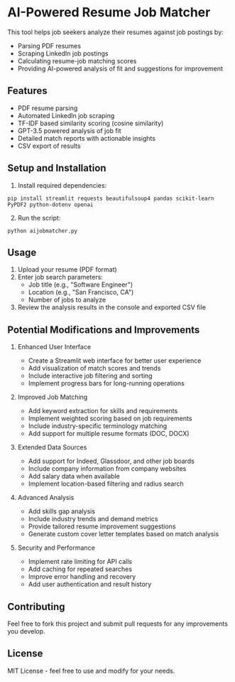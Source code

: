 # AI-Powered Resume Job Matcher

This tool helps job seekers analyze their resumes against job postings by:
- Parsing PDF resumes
- Scraping LinkedIn job postings
- Calculating resume-job matching scores
- Providing AI-powered analysis of fit and suggestions for improvement

## Features

- PDF resume parsing
- Automated LinkedIn job scraping
- TF-IDF based similarity scoring (cosine similarity)
- GPT-3.5 powered analysis of job fit
- Detailed match reports with actionable insights
- CSV export of results

## Setup and Installation

1. Install required dependencies:
```
pip install streamlit requests beautifulsoup4 pandas scikit-learn PyPDF2 python-dotenv openai
```

2. Run the script:
```
python aijobmatcher.py
```

## Usage

1. Upload your resume (PDF format)
2. Enter job search parameters:
   - Job title (e.g., "Software Engineer")
   - Location (e.g., "San Francisco, CA")
   - Number of jobs to analyze
3. Review the analysis results in the console and exported CSV file

## Potential Modifications and Improvements

1. Enhanced User Interface
   - Create a Streamlit web interface for better user experience
   - Add visualization of match scores and trends
   - Include interactive job filtering and sorting
   - Implement progress bars for long-running operations

2. Improved Job Matching
   - Add keyword extraction for skills and requirements
   - Implement weighted scoring based on job requirements
   - Include industry-specific terminology matching
   - Add support for multiple resume formats (DOC, DOCX)

3. Extended Data Sources
   - Add support for Indeed, Glassdoor, and other job boards
   - Include company information from company websites
   - Add salary data when available
   - Implement location-based filtering and radius search

4. Advanced Analysis
   - Add skills gap analysis
   - Include industry trends and demand metrics
   - Provide tailored resume improvement suggestions
   - Generate custom cover letter templates based on match analysis

5. Security and Performance
   - Implement rate limiting for API calls
   - Add caching for repeated searches
   - Improve error handling and recovery
   - Add user authentication and result history

## Contributing

Feel free to fork this project and submit pull requests for any improvements you develop.

## License

MIT License - feel free to use and modify for your needs.